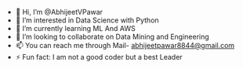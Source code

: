 - 👋 Hi, I’m @AbhijeetVPawar
- 👀 I’m interested in Data Science with Python
- 🌱 I’m currently learning ML And AWS
- 💞️ I’m looking to collaborate on Data Mining and Engineering 
- 📫 You can reach me through Mail- abhijeetpawar8844@gmail.com
- ⚡ Fun fact: I am not a good coder but a best Leader

<!---
AbhijeetVPawar/AbhijeetVPawar is a ✨ special ✨ repository because its `README.md` (this file) appears on your GitHub profile.
You can click the Preview link to take a look at your changes.
--->
